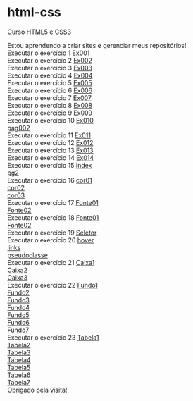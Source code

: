 # html-css
 Curso HTML5 e CSS3

Estou aprendendo a criar sites e gerenciar meus repositórios!<br>
Executar o exercício 1
<a href="https://saimonlelis.github.io/html-css/exercicios/ex001/index.html">Ex001</a><br>
Executar o exercício 2
<a href="https://saimonlelis.github.io/html-css/exercicios/ex002/index.html">Ex002</a><br>
Executar o exercício 3
<a href="https://saimonlelis.github.io/html-css/exercicios/ex003/index.html">Ex003</a><br>
Executar o exercício 4
<a href="https://saimonlelis.github.io/html-css/exercicios/ex004/index.html">Ex004</a><br>
Executar o exercício 5
<a href="https://saimonlelis.github.io/html-css/exercicios/ex005/index.html">Ex005</a><br>
Executar o exercício 6
<a href="https://saimonlelis.github.io/html-css/exercicios/ex006/index.html">Ex006</a><br>
Executar o exercício 7
<a href="https://saimonlelis.github.io/html-css/exercicios/ex007/index.html">Ex007</a><br>
Executar o exercício 8
<a href="https://saimonlelis.github.io/html-css/exercicios/ex008/index.html">Ex008</a><br>
Executar o exercício 9
<a href="https://saimonlelis.github.io/html-css/exercicios/ex009/index.html">Ex009</a><br>
Executar o exercício 10
<a href="https://saimonlelis.github.io/html-css/exercicios/ex010/index.html">Ex010</a><br>
<a href="https://saimonlelis.github.io/html-css/exercicios/ex010/pag002.html">pag002</a><br>
Executar o exercício 11
<a href="https://saimonlelis.github.io/html-css/exercicios/ex011/index.html">Ex011</a><br>
Executar o exercício 12
<a href="https://saimonlelis.github.io/html-css/exercicios/ex012/index.html">Ex012</a><br>
Executar o exercício 13
<a href="https://saimonlelis.github.io/html-css/exercicios/ex013/index.html">Ex013</a><br>
Executar o exercício 14
<a href="https://saimonlelis.github.io/html-css/exercicios/ex014/index.html">Ex014</a><br>
Executar o exercício 15
<a href="https://saimonlelis.github.io/html-css/exercicios/ex015/index.html">Index</a><br>
<a href="https://saimonlelis.github.io/html-css/exercicios/ex015/pag002.html">pg2</a><br>
Executar o exercício 16
<a href="https://saimonlelis.github.io/html-css/exercicios/ex016/cor01.html">cor01</a><br>
<a href="https://saimonlelis.github.io/html-css/exercicios/ex016/cor02.html">cor02</a><br>
<a href="https://saimonlelis.github.io/html-css/exercicios/ex016/cor03.html">cor03</a><br>
Executar o exercício 17
<a href="https://saimonlelis.github.io/html-css/exercicios/ex017/fonte01.html">Fonte01</a><br>
<a href="https://saimonlelis.github.io/html-css/exercicios/ex017/fonte02.html">Fonte02</a><br>
Executar o exercício 18
<a href="https://saimonlelis.github.io/html-css/exercicios/ex018/fonte01.html">Fonte01</a><br>
<a href="https://saimonlelis.github.io/html-css/exercicios/ex018/fonte02.html">Fonte02</a><br>
Executar o exercício 19
<a href="https://saimonlelis.github.io/html-css/exercicios/ex019/seletor01.html">Seletor</a><br>
Executar o exercício 20
<a href="https://saimonlelis.github.io/html-css/exercicios/ex020/hover.html">hover</a><br>
<a href="https://saimonlelis.github.io/html-css/exercicios/ex020/links.html">links</a><br>
<a href="https://saimonlelis.github.io/html-css/exercicios/ex020/pseudoclasse.html">pseudoclasse</a><br>
Executar o exercício 21
<a href="https://saimonlelis.github.io/html-css/exercicios/ex021/caixa01.html">Caixa1</a><br>
<a href="https://saimonlelis.github.io/html-css/exercicios/ex021/caixa02.html">Caixa2</a><br>
<a href="https://saimonlelis.github.io/html-css/exercicios/ex021/caixa03.html">Caixa3</a><br>
Executar o exercício 22
<a href="https://saimonlelis.github.io/html-css/exercicios/ex022/fundo001.html">Fundo1</a><br>
<a href="https://saimonlelis.github.io/html-css/exercicios/ex022/fundo002.html">Fundo2</a><br>
<a href="https://saimonlelis.github.io/html-css/exercicios/ex022/fundo003.html">Fundo3</a><br>
<a href="https://saimonlelis.github.io/html-css/exercicios/ex022/fundo004.html">Fundo4</a><br>
<a href="https://saimonlelis.github.io/html-css/exercicios/ex022/fundo005.html">Fundo5</a><br>
<a href="https://saimonlelis.github.io/html-css/exercicios/ex022/fundo006.html">Fundo6</a><br>
<a href="https://saimonlelis.github.io/html-css/exercicios/ex022/fundo007.html">Fundo7</a><br>
Executar o exercício 23
<a href="https://saimonlelis.github.io/html-css/exercicios/ex023/tabela001.html">Tabela1</a><br>
<a href="https://saimonlelis.github.io/html-css/exercicios/ex023/tabela002.html">Tabela2</a><br>
<a href="https://saimonlelis.github.io/html-css/exercicios/ex023/tabela003.html">Tabela3</a><br>
<a href="https://saimonlelis.github.io/html-css/exercicios/ex023/tabela004.html">Tabela4</a><br>
<a href="https://saimonlelis.github.io/html-css/exercicios/ex023/tabela005.html">Tabela5</a><br>
<a href="https://saimonlelis.github.io/html-css/exercicios/ex023/tabela006.html">Tabela6</a><br>
<a href="https://saimonlelis.github.io/html-css/exercicios/ex023/tabela007.html">Tabela7</a><br>
Obrigado pela visita!

